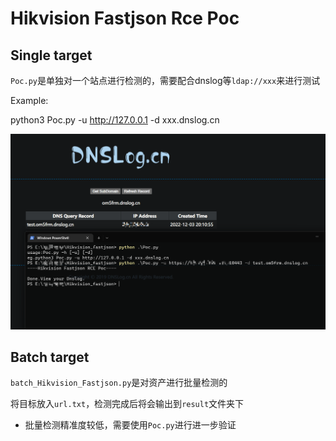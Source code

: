 # Hikvision Fastjson Rce Poc

## Single target

`Poc.py`是单独对一个站点进行检测的，需要配合dnslog等`ldap://xxx`来进行测试

Example:

python3 Poc.py -u http://127.0.0.1 -d xxx.dnslog.cn

![](./assets/image-20221203201306115.png)

## Batch target

`batch_Hikvision_Fastjson.py`是对资产进行批量检测的

将目标放入`url.txt`，检测完成后将会输出到`result`文件夹下

- 批量检测精准度较低，需要使用`Poc.py`进行进一步验证
